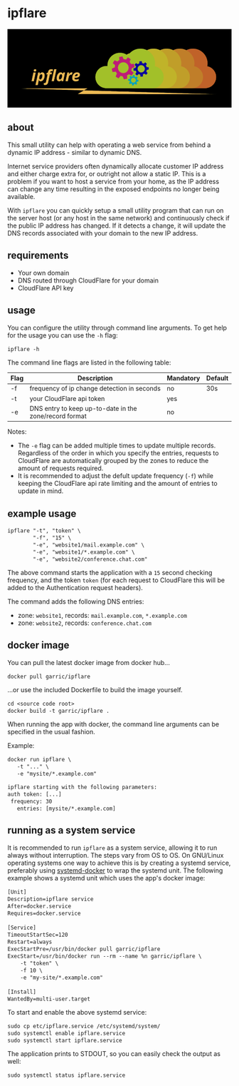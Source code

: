 # ipflare

![banner](etc/banner.png)

## about

This small utility can help with operating a web service from behind a dynamic IP address - similar to dynamic DNS.

Internet service providers often dynamically allocate customer IP address and either charge extra for, or outright not allow a static IP. This is a problem if you want to host a service from your home, as the IP address can change any time resulting in the exposed endpoints no longer being available.

With `ipflare` you can quickly setup a small utility program that can run on the server host (or any host in the same network) and continuously check if the public IP address has changed. If it detects a change, it will update the DNS records associated with your domain to the new IP address.

## requirements

   * Your own domain
   * DNS routed through CloudFlare for your domain
   * CloudFlare API key

## usage

You can configure the utility through command line arguments. To get help for the usage you can use the `-h` flag:

```
ipflare -h
```

The command line flags are listed in the following table:

| Flag | Description                                            | Mandatory | Default |
| ---- | ------------------------------------------------------ | --------- | ------- |
| -f   | frequency of ip change detection in seconds            | no        | 30s     |
| -t   | your CloudFlare api token                              | yes       |         |
| -e   | DNS entry to keep up-to-date in the zone/record format | no        |         |


Notes:

   * The `-e` flag can be added multiple times to update multiple records. Regardless of the order in which you specify the entries, requests to CloudFlare are automatically grouped by the zones to reduce the amount of requests required.
   * It is recommended to adjust the defult update frequency (`-f`) while keeping the CloudFlare api rate limiting and the amount of entries to update in mind.


## example usage

```
ipflare "-t", "token" \
        "-f", "15" \
        "-e", "website1/mail.example.com" \
        "-e", "website1/*.example.com" \
        "-e", "website2/conference.chat.com"
```

The above command starts the application with a `15` second checking frequency, and the token `token` (for each request to CloudFlare this will be added to the Authentication request headers).

The command adds the following DNS entries:

   * zone: `website1`, records: `mail.example.com`, `*.example.com`
   * zone: `website2`, records: `conference.chat.com`


## docker image

You can pull the latest docker image from docker hub...

```
docker pull garric/ipflare
```

...or use the included Dockerfile to build the image yourself.

```
cd <source code root>
docker build -t garric/ipflare .
```

When running the app with docker, the command line arguments can be specified in the usual fashion.

Example:

```
docker run ipflare \
   -t "..." \
   -e "mysite/*.example.com"
```

```
ipflare starting with the following parameters:
auth token: [...]
 frequency: 30
   entries: [mysite/*.example.com]
```

## running as a system service

It is recommended to run `ipflare` as a system service, allowing it to run always without interruption. The steps vary from OS to OS. On GNU/Linux operating systems one way to achieve this is by creating a systemd service, preferably using [systemd-docker](https://github.com/ibuildthecloud/systemd-docker) to wrap the systemd unit. The following example shows a systemd unit which uses the app's docker image:

```
[Unit]
Description=ipflare service
After=docker.service
Requires=docker.service

[Service]
TimeoutStartSec=120
Restart=always
ExecStartPre=/usr/bin/docker pull garric/ipflare
ExecStart=/usr/bin/docker run --rm --name %n garric/ipflare \
    -t "token" \
    -f 10 \
    -e "my-site/*.example.com"

[Install]
WantedBy=multi-user.target

```

To start and enable the above systemd service:

```
sudo cp etc/ipflare.service /etc/systemd/system/
sudo systemctl enable ipflare.service
sudo systemctl start ipflare.service
```

The application prints to STDOUT, so you can easily check the output as well:

```
sudo systemctl status ipflare.service
```

